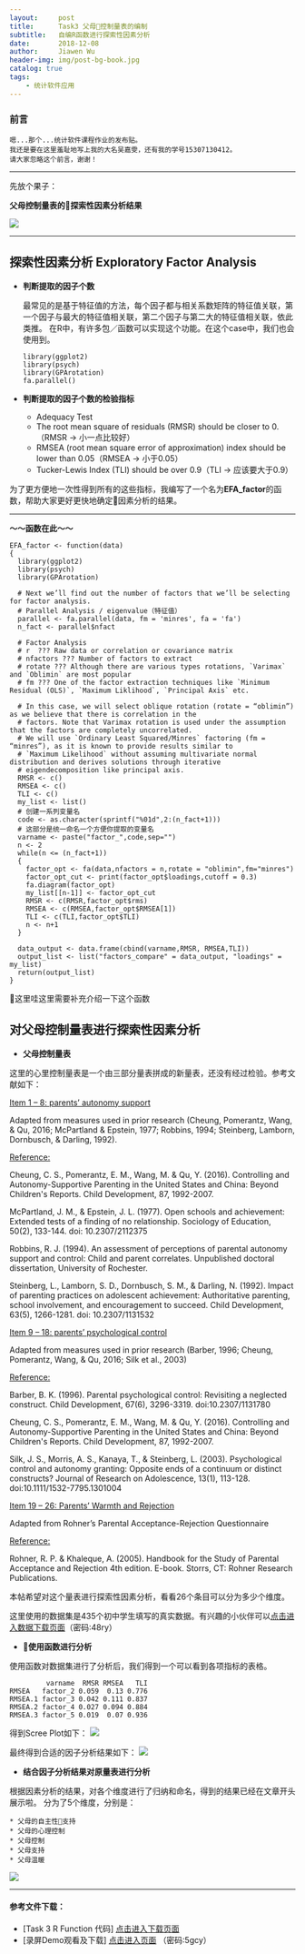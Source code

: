 ```yaml
---
layout:     post
title:      Task3 父母控制量表的编制
subtitle:   自编R函数进行探索性因素分析
date:       2018-12-08
author:     Jiawen Wu
header-img: img/post-bg-book.jpg
catalog: true
tags:
    - 统计软件应用
---
```


### 前言

	嗯...那个...统计软件课程作业的发布贴。
	我还是要在这里羞耻地写上我的大名吴嘉雯，还有我的学号15307130412。
	请大家忽略这个前言，谢谢！
***	
先放个果子：

**父母控制量表的探索性因素分析结果**

![](https://ws2.sinaimg.cn/large/006tNbRwgy1fxznjs6y8jj30q30gyjy9.jpg)
***
## 探索性因素分析 Exploratory Factor Analysis
- **判断提取的因子个数**
	
	最常见的是基于特征值的方法，每个因子都与相关系数矩阵的特征值关联，第一个因子与最大的特征值相关联，第二个因子与第二大的特征值相关联，依此类推。
	在R中，有许多包／函数可以实现这个功能。在这个case中，我们也会使用到。

	```
	library(ggplot2)
	library(psych)
	library(GPArotation)
	fa.parallel()
	```
- **判断提取的因子个数的检验指标**
	* Adequacy Test
	* The root mean square of residuals (RMSR) should be closer to 0. 
	（RMSR -> 小一点比较好）
	* RMSEA (root mean square error of approximation) index should be lower than 0.05（RMSEA ->  小于0.05）
	* Tucker-Lewis Index (TLI) should be over 0.9（TLI -> 应该要大于0.9）

为了更方便地一次性得到所有的这些指标，我编写了一个名为**EFA_factor**的函数，帮助大家更好更快地确定因素分析的结果。
***
**～～函数在此～～**

```
EFA_factor <- function(data)
{
  library(ggplot2)
  library(psych)
  library(GPArotation)
  
  # Next we’ll find out the number of factors that we’ll be selecting for factor analysis. 
  # Parallel Analysis / eigenvalue（特征值） 
  parallel <- fa.parallel(data, fm = 'minres', fa = 'fa')
  n_fact <- parallel$nfact
  
  # Factor Analysis
  # r  ??? Raw data or correlation or covariance matrix
  # nfactors ??? Number of factors to extract
  # rotate ??? Although there are various types rotations, `Varimax` and `Oblimin` are most popular
  # fm ??? One of the factor extraction techniques like `Minimum Residual (OLS)`, `Maximum Liklihood`, `Principal Axis` etc.
  
  # In this case, we will select oblique rotation (rotate = “oblimin”) as we believe that there is correlation in the 
  # factors. Note that Varimax rotation is used under the assumption that the factors are completely uncorrelated. 
  # We will use `Ordinary Least Squared/Minres` factoring (fm = “minres”), as it is known to provide results similar to
  # `Maximum Likelihood` without assuming multivariate normal distribution and derives solutions through iterative 
  # eigendecomposition like principal axis.
  RMSR <- c()
  RMSEA <- c()
  TLI <- c()
  my_list <- list()
  # 创建一系列变量名
  code <- as.character(sprintf("%01d",2:(n_fact+1)))
  # 这部分是统一命名一个方便你提取的变量名
  varname <- paste("factor_",code,sep="")
  n <- 2
  while(n <= (n_fact+1))
  {
    factor_opt <- fa(data,nfactors = n,rotate = "oblimin",fm="minres")
    factor_opt_cut <- print(factor_opt$loadings,cutoff = 0.3)
    fa.diagram(factor_opt)
    my_list[[n-1]] <- factor_opt_cut
    RMSR <- c(RMSR,factor_opt$rms)
    RMSEA <- c(RMSEA,factor_opt$RMSEA[1])
    TLI <- c(TLI,factor_opt$TLI)
    n <- n+1
  }
  
  data_output <- data.frame(cbind(varname,RMSR, RMSEA,TLI))
  output_list <- list("factors_compare" = data_output, "loadings" = my_list)
  return(output_list) 
}
```
这里哇这里需要补充介绍一下这个函数

## 对父母控制量表进行探索性因素分析
- **父母控制量表**

这里的心里控制量表是一个由三部分量表拼成的新量表，还没有经过检验。参考文献如下：

<u>Item 1 – 8: parents’ autonomy support</u>

Adapted from measures used in prior research (Cheung, Pomerantz, Wang, & Qu, 2016; McPartland & Epstein, 1977; Robbins, 1994; Steinberg, Lamborn, Dornbusch, & Darling, 1992).

<u>Reference:</u>

Cheung, C. S., Pomerantz, E. M., Wang, M. & Qu, Y. (2016). Controlling and Autonomy-Supportive Parenting in the United States and China: Beyond Children's Reports. Child Development, 87, 1992-2007.

McPartland, J. M., & Epstein, J. L. (1977). Open schools and achievement: Extended tests of a finding of no relationship. Sociology of Education, 50(2), 133-144. doi: 10.2307/2112375

Robbins, R. J. (1994). An assessment of perceptions of parental autonomy support and control: Child and parent correlates. Unpublished doctoral dissertation, University of Rochester.

Steinberg, L., Lamborn, S. D., Dornbusch, S. M., & Darling, N. (1992). Impact of parenting practices on adolescent achievement: Authoritative parenting, school involvement, and encouragement to succeed. Child Development, 63(5), 1266-1281. doi: 10.2307/1131532

<u>Item 9 – 18: parents’ psychological control</u>

Adapted from measures used in prior research (Barber, 1996; Cheung, Pomerantz, Wang, & Qu, 2016; Silk et al., 2003)

<u>Reference:</u>

Barber, B. K. (1996). Parental psychological control: Revisiting a neglected construct. Child Development, 67(6), 3296-3319. doi:10.2307/1131780

Cheung, C. S., Pomerantz, E. M., Wang, M. & Qu, Y. (2016). Controlling and Autonomy-Supportive Parenting in the United States and China: Beyond Children's Reports. Child Development, 87, 1992-2007.

Silk, J. S., Morris, A. S., Kanaya, T., & Steinberg, L. (2003). Psychological control and autonomy granting: Opposite ends of a continuum or distinct constructs? Journal of Research on Adolescence, 13(1), 113-128. doi:10.1111/1532-7795.1301004

<u>Item 19 – 26: Parents’ Warmth and Rejection</u>

Adapted from Rohner’s Parental Acceptance-Rejection Questionnaire

<u>Reference:</u>

Rohner, R. P. & Khaleque, A. (2005). Handbook for the Study of Parental Acceptance and Rejection 4th edition. E-book. Storrs, CT: Rohner Research Publications. 

本帖希望对这个量表进行探索性因素分析，看看26个条目可以分为多少个维度。

这里使用的数据集是435个初中学生填写的真实数据。有兴趣的小伙伴可以<a href="https://pan.baidu.com/s/1KZ07ljjUrqwck-7-HVVN0g">点击进入数据下载页面</a>（密码:48ry）

- **使用函数进行分析**

使用函数对数据集进行了分析后，我们得到一个可以看到各项指标的表格。
```
         varname  RMSR RMSEA   TLI
RMSEA   factor_2 0.059  0.13 0.776
RMSEA.1 factor_3 0.042 0.111 0.837
RMSEA.2 factor_4 0.027 0.094 0.884
RMSEA.3 factor_5 0.019  0.07 0.936
```
得到Scree Plot如下：
![](https://ws1.sinaimg.cn/large/006tNbRwgy1fxzngt69jbj30xr0u0qv5.jpg)

最终得到合适的因子分析结果如下：
![](https://ws4.sinaimg.cn/large/006tNbRwgy1fxzmdczzikj30u00u0qv6.jpg)

- **结合因子分析结果对原量表进行分析**

根据因素分析的结果，对各个维度进行了归纳和命名，得到的结果已经在文章开头展示啦。
分为了5个维度，分别是：

	* 父母的自主性支持
	* 父母的心理控制
	* 父母控制
	* 父母支持
	* 父母温暖
![](https://ws2.sinaimg.cn/large/006tNbRwgy1fxznjs6y8jj30q30gyjy9.jpg)

***

#### 参考文件下载：
- [Task 3 R Function 代码] 
<a href="https://github.com/BrokenCrayons/Task3_R_Function" >点击进入下载页面</a>
- [录屏Demo观看及下载]
<a href="https://pan.baidu.com/s/1k5eoJ3cxgw-unCfcPH_8_A">点击进入页面</a>
（密码:5gcy）